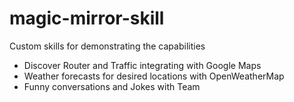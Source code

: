 # magic-mirror-skill
Custom skills for demonstrating the capabilities

- Discover Router and Traffic integrating with Google Maps
- Weather forecasts for desired locations with OpenWeatherMap
- Funny conversations and Jokes with Team
